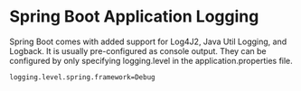 # Spring Boot Application Logging
Spring Boot comes with added support for Log4J2, Java Util Logging, and Logback. It is usually pre-configured as console output. They can be configured by only specifying logging.level in the application.properties file.

```properties
logging.level.spring.framework=Debug
```